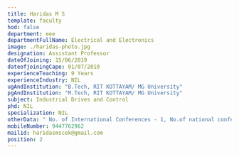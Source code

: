 ```yaml
---
title: Haridas M S
template: faculty
hod: false
department: eee
departmentFullName: Electrical and Electronics
image: ./haridas-photo.jpg
designation: Assistant Professor
dateOfJoining: 15/06/2019
dateofjoiningCape: 01/07/2010
experienceTeaching: 9 Years
experienceIndustry: NIL
ugAndInstitution: "B.Tech, RIT KOTTAYAM/ MG University"
pgAndInstitution: "M.Tech, RIT KOTTAYAM/ MG University"
subject: Industrial Drives and Control
phd: NIL
specialization: NIL
otherData: " No. of International Conferences - 1, No.of national conferences - 1"
mobileNumber: 9447762962
mailid: haridasmscek@gmail.com
position: 2
---
```

